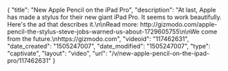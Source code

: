 {
    "title": "New Apple Pencil on the iPad Pro",
    "description": "At last, Apple has made a stylus for their new giant iPad Pro. It seems to work beautifully. Here's the ad that describes it.\n\nRead more: http:\/\/gizmodo.com\/apple-pencil-the-stylus-steve-jobs-warned-us-about-1729605755\n\nWe come from the future.\nhttps:\/\/gizmodo.com",
    "videoid": "117462631",
    "date_created": "1505247007",
    "date_modified": "1505247007",
    "type": "captivate",
    "layout": "video",
    "url": "\/v\/new-apple-pencil-on-the-ipad-pro\/117462631"
}